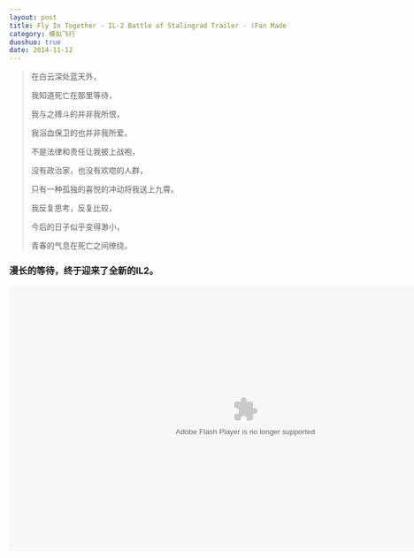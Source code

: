 ```yaml
---
layout: post
title: Fly In Together - IL-2 Battle of Stalingrad Trailer - (Fan Made)
category: 模拟飞行
duoshuo: true
date: 2014-11-12
---
```


> 在白云深处蓝天外，
> 
> 我知道死亡在那里等待，
> 
> 我与之搏斗的并非我所恨，
> 
> 我浴血保卫的也并非我所爱。
> 
> 不是法律和责任让我披上战袍，
> 
> 没有政治家，也没有欢唿的人群，
> 
> 只有一种孤独的喜悦的冲动将我送上九霄。
> 
> 我反复思考，反复比较，
> 
> 今后的日子似乎变得渺小，
> 
> 青春的气息在死亡之间缭绕。

### 漫长的等待，终于迎来了全新的IL2。


<embed src="http://player.youku.com/player.php/sid/XODI0Njc4NTI4/v.swf" allowFullScreen="true" quality="high" width="854" height="480" align="middle" allowScriptAccess="always" type="application/x-shockwave-flash">